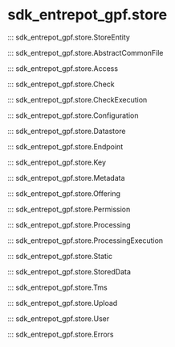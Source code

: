 # sdk_entrepot_gpf.store

::: sdk_entrepot_gpf.store.StoreEntity

::: sdk_entrepot_gpf.store.AbstractCommonFile

::: sdk_entrepot_gpf.store.Access

::: sdk_entrepot_gpf.store.Check

::: sdk_entrepot_gpf.store.CheckExecution

::: sdk_entrepot_gpf.store.Configuration

::: sdk_entrepot_gpf.store.Datastore

::: sdk_entrepot_gpf.store.Endpoint

::: sdk_entrepot_gpf.store.Key

::: sdk_entrepot_gpf.store.Metadata

::: sdk_entrepot_gpf.store.Offering

::: sdk_entrepot_gpf.store.Permission

::: sdk_entrepot_gpf.store.Processing

::: sdk_entrepot_gpf.store.ProcessingExecution

::: sdk_entrepot_gpf.store.Static

::: sdk_entrepot_gpf.store.StoredData

::: sdk_entrepot_gpf.store.Tms

::: sdk_entrepot_gpf.store.Upload

::: sdk_entrepot_gpf.store.User

::: sdk_entrepot_gpf.store.Errors
